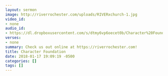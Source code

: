 ```yaml
---
layout: sermon
image: http://riverrochester.com/uploads/RIVERxchurch-1.jpg
video_id:
- none
audio_id:
- https://dl.dropboxusercontent.com/s/dtmy6vp6oecet0b/Character%20Foundation.mp3?dl=0
verses:
- none
summary: Check us out online at https://riverrochester.com!
title: Character Foundation
date: 2018-01-17 19:09:19 -0500
categories: []
tags: []
---
```

